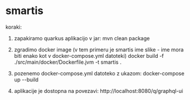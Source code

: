 # smartis

koraki:
1. zapakiramo quarkus aplikacijo v jar:
mvn clean package 

2. zgradimo docker image (v tem primeru je smartis ime slike - ime mora biti enako kot v docker-compose.yml datoteki)
docker build -f ./src/main/docker/Dockerfile.jvm -t smartis .

3. pozenemo docker-compose.yml datoteko z ukazom:
docker-compose up --build

4. aplikacije je dostopna na povezavi:
http://localhost:8080/q/graphql-ui